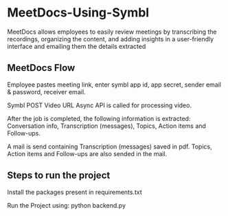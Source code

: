 # MeetDocs-Using-Symbl
MeetDocs allows employees to easily review meetings by transcribing the recordings, organizing the content, and adding insights in a user-friendly interface and emailing them the details extracted


## MeetDocs Flow
Employee pastes meeting link, enter symbl app id, app secret, sender email & password, receiver email.

Symbl POST Video URL Async API is called for processing video.

After the job is completed, the following information is extracted:
Conversation info, Transcription (messages), Topics, Action items and Follow-ups.

A mail is send containing Transcription (messages) saved in pdf. Topics, Action items and Follow-ups are also sended in the mail.

## Steps to run the project
Install the packages present in requirements.txt

Run the Project using: python backend.py
